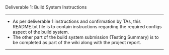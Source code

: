 Deliverable 1: Build System Instructions

------------------------------------------------------------------------------------------------------------------------------------------------------------------------
* As per deliverable 1 instructions and confirmation by TAs, this README.txt file is to contain instructions regarding the required configs aspect of the build system.
* The other part of the build system submission (Testing Summary) is to be completed as part of the wiki along with the project report.
------------------------------------------------------------------------------------------------------------------------------------------------------------------------

